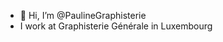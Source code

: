 - 👋 Hi, I’m @PaulineGraphisterie
-  I work at Graphisterie Générale in Luxembourg

<!---
PaulineGraphisterie/PaulineGraphisterie is a ✨ special ✨ repository because its `README.md` (this file) appears on your GitHub profile.
You can click the Preview link to take a look at your changes.
--->
